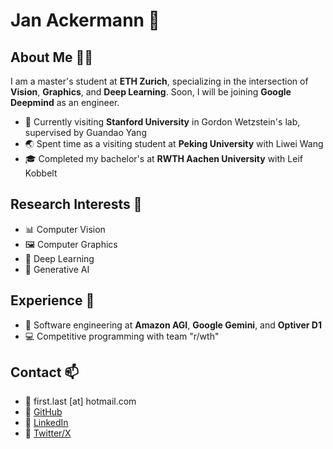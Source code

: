 # Jan Ackermann 👋

## About Me 🧑‍🎓
I am a master's student at **ETH Zurich**, specializing in the intersection of **Vision**, **Graphics**, and **Deep Learning**. Soon, I will be joining **Google Deepmind** as an engineer.

- 🏫 Currently visiting **Stanford University** in Gordon Wetzstein's lab, supervised by Guandao Yang
- 🌏 Spent time as a visiting student at **Peking University** with Liwei Wang
- 🎓 Completed my bachelor's at **RWTH Aachen University** with Leif Kobbelt

## Research Interests 🔭
- 📊 Computer Vision
- 🖼️ Computer Graphics
- 🧠 Deep Learning
- 🤖 Generative AI

## Experience 💼
- 🚀 Software engineering at **Amazon AGI**, **Google Gemini**, and **Optiver D1**
- 💻 Competitive programming with team "r/wth"

## Contact 📫
- 📧 first.last [at] hotmail.com
- 🔗 [GitHub](https://github.com/jan-ackermann)
- 🔗 [LinkedIn](https://www.linkedin.com/in/jan-ackermann/)
- 🔗 [Twitter/X](https://x.com/jan_on_x)
